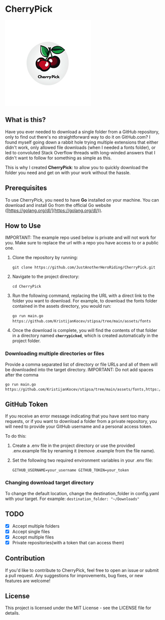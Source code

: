 # CherryPick

<img alt="Cherries" height="280" src="logo.png" />

## What is this?

Have you ever needed to download a single folder from a GitHub repository, only to find out there's no straightforward way to do it on GitHub.com? I found myself going down a rabbit hole trying multiple extensions that either didn't work, only allowed file downloads (when I needed a fonts folder), or led to convoluted Stack Overflow threads with long-winded answers that I didn't want to follow for something as simple as this.

This is why I created **CherryPick**: to allow you to quickly download the folder you need and get on with your work without the hassle.

## Prerequisites

To use CherryPick, you need to have **Go** installed on your machine. You can download and install Go from the official Go website ([https://golang.org/dl/](https://golang.org/dl/)).

## How to Use

IMPORTANT: The example repo used below is private and will not work for you. Make sure to replace the url with a repo you have access to or a public one.

1. Clone the repository by running:
    
    `git clone https://github.com/JustAnotherHeroRiding/CherryPick.git`
    
2. Navigate to the project directory:
    
   `cd CherryPick`
    
3. Run the following command, replacing the URL with a direct link to the folder you want to download. For example, to download the fonts folder contained in the assets directory, you would run:
    
    `go run main.go https://github.com/KristijanKocev/stipsa/tree/main/assets/fonts`
    
4. Once the download is complete, you will find the contents of that folder in a directory named **`cherrypicked`**, which is created automatically in the project folder.

### Downloading multiple directories or files

Provide a comma separated list of directory or file URLs and all of them will be downloaded into the target directory.
IMPORTANT: Do not add spaces after the comma

    go run main.go https://github.com/KristijanKocev/stipsa/tree/main/assets/fonts,https://github.com/KristijanKocev/stipsa/tree/main/assets/images
    

## GitHub Token

If you receive an error message indicating that you have sent too many requests, or if you want to download a folder from a private repository, you will need to provide your GitHub username and a personal access token.

To do this:

1. Create a .env file in the project directory or use the provided .env.example file by renaming it (remove .example from the file name).
    
2. Set the following two required environment variables in your .env file:
    
    `GITHUB_USERNAME=your_username GITHUB_TOKEN=your_token`

### Changing download target directory

To change the default location, change the destination_folder in config.yaml with your target.
For example:
    `destination_folder: "~/Downloads"`


## TODO

- [x] Accept multiple folders
- [x] Accept single files
- [x] Accept multiple files
- [x] Private repositories(with a token that can access them)

## Contribution

If you'd like to contribute to CherryPick, feel free to open an issue or submit a pull request. Any suggestions for improvements, bug fixes, or new features are welcome!

## License

This project is licensed under the MIT License - see the LICENSE file for details.
